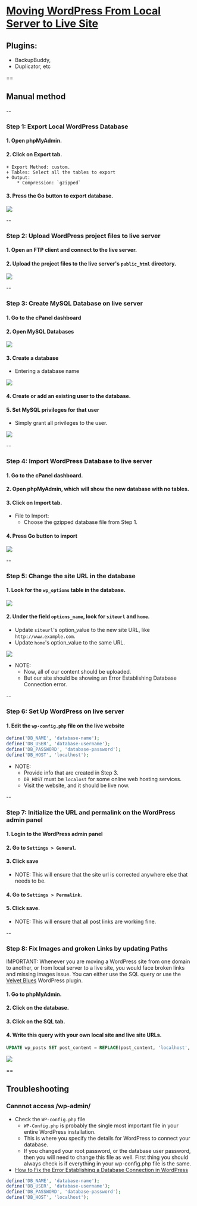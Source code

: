 # [Moving WordPress From Local Server to Live Site](http://www.wpbeginner.com/wp-tutorials/how-to-move-wordpress-from-local-server-to-live-site/)

## Plugins: 
- BackupBuddy, 
- Duplicator, etc

==

## Manual method

--

### Step 1: Export Local WordPress Database
#### 1. Open phpMyAdmin.
#### 2. Click on Export tab.
    + Export Method: custom.
    + Tables: Select all the tables to export
    + Output:
        * Compression: `gzipped`

#### 3. Press the **Go** button to export database.

![](http://www.wpbeginner.com/wp-content/uploads/2013/02/export-tab-phpmyadmin.jpeg)

--

### Step 2: Upload WordPress project files to live server
#### 1. Open an FTP client and connect to the live server.
#### 2. Upload the project files to the live server's `public_html` directory.

![](http://cdn.wpbeginner.com/wp-content/uploads/2013/06/uploadingwordpress.png)

--

### Step 3: Create MySQL Database on live server
#### 1. Go to the cPanel dashboard
#### 2. Open MySQL Databases

![](http://www.wpbeginner.com/wp-content/uploads/2013/06/createdatabasecpanel.png)

#### 3. Create a database
- Entering a database name

![](http://www.wpbeginner.com/wp-content/uploads/2013/06/createnewdb3.png)

#### 4. Create or add an existing user to the database.
#### 5. Set MySQL privileges for that user
- Simply grant all privileges to the user.

![](http://cdn3.wpbeginner.com/wp-content/uploads/2013/06/newdbuser1.png)

--

### Step 4: Import WordPress Database to live server
#### 1. Go to the cPanel dashboard.
#### 2. Open phpMyAdmin, which will show the new database with no tables.
#### 3. Click on Import tab.
- File to Import:
    + Choose the gzipped database file from Step 1.

#### 4. Press Go button to import

![](http://cdn4.wpbeginner.com/wp-content/uploads/2013/06/importingdb2.png)

--

### Step 5: Change the site URL in the database
#### 1. Look for the `wp_options` table in the database.
![](http://www.wpbeginner.com/wp-content/uploads/2013/06/wpoptionsbrowse.jpg)

#### 2. Under the field `options_name`, look for `siteurl` and `home`.
* Update `siteurl`'s option_value to the new site URL, like `http://www.example.com`.
* Update `home`'s option_value to the same URL.

![](http://www.wpbeginner.com/wp-content/uploads/2013/06/editsiteurlphpmyadmin.jpg)

- NOTE:
    + Now, all of our content should be uploaded.
    + But our site should be showing an Error Establishing Database Connection error. 

--

### Step 6: Set Up WordPress on live server

#### 1. Edit the `wp-config.php` file on the live website
```php
define('DB_NAME', 'database-name');
define('DB_USER', 'database-username');
define('DB_PASSWORD', 'database-password');
define('DB_HOST', 'localhost');
```

- NOTE: 
    + Provide info that are created in Step 3.
    + `DB_HOST` must be `localost` for some online web hosting services.
    + Visit the website, and it should be live now.

--

### Step 7: Initialize the URL and permalink on the WordPress admin panel
#### 1. Login to the WordPress admin panel
#### 2. Go to `Settings > General`.
#### 3. Click save
- NOTE: This will ensure that the site url is corrected anywhere else that needs to be.

#### 4. Go to `Settings > Permalink`.
#### 5. Click save.
- NOTE: This will ensure that all post links are working fine.

--

### Step 8: Fix Images and groken Links by updating Paths
IMPORTANT: Whenever you are moving a WordPress site from one domain to another, or from local server to a live site, you would face broken links and missing images issue. You can either use the SQL query or use the [Velvet Blues](https://wordpress.org/plugins/velvet-blues-update-urls/) WordPress plugin.

#### 1. Go to phpMyAdmin.
#### 2. Click on the database.
#### 3. Click on the SQL tab.
#### 4. Write this query with your own local site and live site URLs.

```sql
UPDATE wp_posts SET post_content = REPLACE(post_content, 'localhost', 'www.mylivesite.com/');
```

![](http://www.wpbeginner.com/wp-content/uploads/2013/06/wpfiximageurls.png)

==

## Troubleshooting

### Cannnot access /wp-admin/
- Check the `WP-config.php` file
    + `WP-Config.php` is probably the single most important file in your entire WordPress installation.
    + This is where you specify the details for WordPress to connect your database.
    + If you changed your root password, or the database user password, then you will need to change this file as well. First thing you should always check is if everything in your wp-config.php file is the same. 
- [How to Fix the Error Establishing a Database Connection in WordPress](http://www.wpbeginner.com/wp-tutorials/how-to-fix-the-error-establishing-a-database-connection-in-wordpress/)

```php
define('DB_NAME', 'database-name');
define('DB_USER', 'database-username');
define('DB_PASSWORD', 'database-password');
define('DB_HOST', 'localhost');
```
